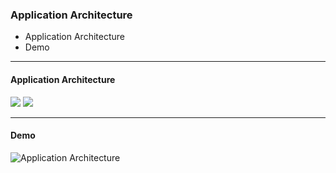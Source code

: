 ### Application Architecture

- Application Architecture <!-- .element: class="fragment fade-in" -->
- Demo <!-- .element: class="fragment fade-in" -->

---

#### Application Architecture

<div class="r-stack">
  <img class="fragment fade-out" data-fragment-index="0" src="dist/images/architecture1.png" >
  <img class="fragment current-visible" data-fragment-index="0" src="dist/images/architecture2.png" >
</div>

---

#### Demo

![Application Architecture](dist/images/code.jpg) <!-- .element height="80%" width="80%" class="fragment fade-in" -->
